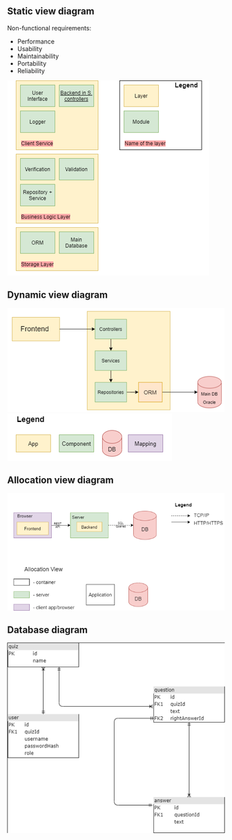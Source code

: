 ## Static view diagram
Non-functional requirements:
- Performance
- Usability
- Maintainability
- Portability
- Reliability

![Static view](/documentation/diagrams/static_1.png)

## Dynamic view diagram
![Dynamic view](/documentation/diagrams/dynamic_2.png)
![Legend](/documentation/diagrams/legend.png)

## Allocation view diagram
![Dynamic view](/documentation/diagrams/dynamic_1.png)


## Database diagram
![Database](/documentation/diagrams/database.png)
